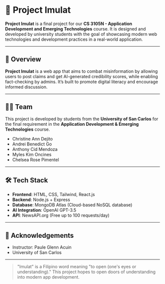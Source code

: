 # 📱 Project Imulat

**Project Imulat** is a final project for our **CS 3105N - Application Development and Emerging Technologies** course. It is designed and developed by university students with the goal of showcasing modern web technologies and development practices in a real-world application.

---

## 🚀 Overview

**Project Imulat** is a web app that aims to combat misinformation by allowing users to post claims and get AI-generated credibility scores, while enabling fact-checking by admins. It’s built to promote digital literacy and encourage informed discussion.

---

## 🧑‍💻 Team

This project is developed by students from the **University of San Carlos** for the final requirement in the **Application Development & Emerging Technologies** course.

- Christine Ann Dejito
- Andrei Benedict Go
- Anthony Cid Mendoza
- Myles Kim Oncines
- Chelsea Rose Pimentel

---

## 🛠️ Tech Stack

- **Frontend**: HTML, CSS, Tailwind, React.js
- **Backend**: Node.js + Express
- **Database**: MongoDB Atlas (Cloud-based NoSQL database)
- **AI Integration**:  OpenAI GPT-3.5
- **API**: NewsAPI.org (Free up to 100 requests/day)

---

## 🙏 Acknowledgements

- Instructor: Paule Glenn Acuin
- University of San Carlos 

---

> "Imulat" is a Filipino word meaning "to open (one's eyes or understanding)." This project hopes to open doors of understanding into modern app development.
